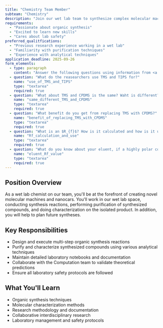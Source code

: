 ```yaml
---
title: "Chemistry Team Member"
subteam: "Chemistry"
description: "Join our wet lab team to synthesize complex molecular machines."
requirements:
  - "Passionate about organic synthesis"
  - "Excited to learn new skills"
  - "Cares about lab safety"
preferred_qualitfications:
  - "Previous research experience working in a wet lab"
  - "Familiarity with purification techniques"
  - "Experience with analytical techniques"
application_deadline: 2025-09-26
form_elements:
  - type: paragraph
    content: "Answer the following questions using information from <a href='/papers/Hoger_and_Bonrad_2000_3-Cyanopropyl_dimethylsilyl_acetylene_a_Polar_A.pdf' target='_blank'>this paper</a>. Feel free to draw on things you've learned in courses or researched yourself. Explain your reasoning!"
  - question: "What do the reasearchers use TMS and TIPS for?"
    name: "use_of_TMS_and_TIPS"
    type: "textarea"
    required: true
  - question: "What about TMS and CPDMS is the same? Waht is different?"
    name: "same_different_TMS_and_CPDMS"
    type: "textarea"
    required: true
  - question: "What benefit do you get from replacing TMS with CPDMS?"
    name: "benefit_of_replacing_TMS_with_CPDMS"
    type: "textarea"
    required: true
  - question: "What is an $R_{f}$? How is it calculated and how is it used in organic synthesis?"
    name: "Rf_calculation_and_use"
    type: "textarea"
    required: true
  - question: "What do you know about your eluent, if a highly polar compound elutes with an Rf value of 0.8?"
    name: "eluent_Rf_value"
    type: "textarea"
    required: true
---
```


## Position Overview

As a wet lab chemist on our team, you'll be at the forefront of creating novel molecular machines and nanocars. You'll work in our wet lab space, conducting synthesis reactions, performing purification of synthesized compounds, and doing characterization on the isolated product. In addition, you will help to plan future syntheses.

## Key Responsibilities

- Design and execute multi-step organic synthesis reactions
- Purify and characterize synthesized compounds using various analytical techniques
- Maintain detailed laboratory notebooks and documentation
- Collaborate with the Computation team to validate theoretical predictions
- Ensure all laboratory safety protocols are followed

## What You'll Learn

- Organic synthesis techniques
- Molecular characterization methods
- Research methodology and documentation
- Collaborative interdisciplinary research
- Laboratory management and safety protocols

